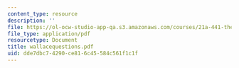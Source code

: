 ```yaml
---
content_type: resource
description: ''
file: https://ol-ocw-studio-app-qa.s3.amazonaws.com/courses/21a-441-the-conquest-of-america-spring-2004/dde7dbc74290ce816c45584c561f1c1f_wallacequestions.pdf
file_type: application/pdf
resourcetype: Document
title: wallacequestions.pdf
uid: dde7dbc7-4290-ce81-6c45-584c561f1c1f
---
```

